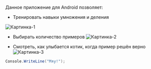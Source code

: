 Данное приложение для Android позволяет:

+ Тренировать навыки умножения и деления

![Картинка-1](https://github.com/ButterflyGamesDeveloper/Umnozjayka/blob/main/N1.jpg)

+ Выбирать количество примеров
![Картинка-2](https://github.com/ButterflyGamesDeveloper/Umnozjayka/blob/main/N2.jpg)

+ Смотреть, как улыбается котик, когда пример решён верно
![Картинка-3](https://github.com/ButterflyGamesDeveloper/Umnozjayka/blob/main/N5.jpg)

```csharp
Console.WriteLine("Мяу!");
```